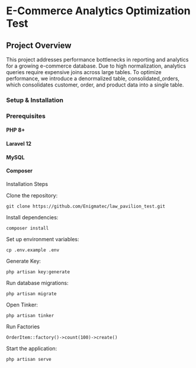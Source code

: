 # E-Commerce Analytics Optimization Test

## Project Overview

This project addresses performance bottlenecks in reporting and analytics for a growing e-commerce database. Due to high normalization, analytics queries require expensive joins across large tables. To optimize performance, we introduce a denormalized table, consolidated_orders, which consolidates customer, order, and product data into a single table.

### Setup & Installation
### Prerequisites
#### PHP 8+
#### Laravel 12
#### MySQL 
#### Composer

Installation Steps

Clone the repository:
```
git clone https://github.com/Enigmatec/law_pavilion_test.git
```

Install dependencies: 
```
composer install
```
Set up environment variables:  
```
cp .env.example .env

```
Generate Key: 
```
php artisan key:generate
```
Run database migrations: 
```
php artisan migrate

```
Open Tinker: 
```
php artisan tinker

```
Run Factories
```
OrderItem::factory()->count(100)->create()

```
Start the application: 
```
php artisan serve

